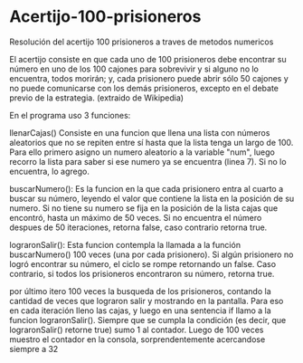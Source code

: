 # Acertijo-100-prisioneros
Resolución del acertijo 100 prisioneros a traves de metodos numericos

El acertijo consiste en que cada uno de 100 prisioneros debe encontrar su número en uno de los 100 cajones para sobrevivir y si alguno no lo encuentra, todos morirán; y, cada prisionero puede abrir sólo 50 cajones y no puede comunicarse con los demás prisioneros, excepto en el debate previo de la estrategia. (extraido de Wikipedia)

En el programa uso 3 funciones:

llenarCajas() Consiste en una funcion que llena una lista con números aleatorios que no se repiten entre sí hasta que la lista tenga un largo de 100. Para ello primero asigno un numero aleatorio a la variable "num", luego recorro la lista para saber si ese numero ya se encuentra (linea 7). Si no lo encuentra, lo agrego.

buscarNumero(): Es la funcion en la que cada prisionero entra al cuarto a buscar su número, leyendo el valor que contiene la lista en la posición de su numero. Si no tiene su numero se fija en la posición de la lista cajas que encontró, hasta un máximo de 50 veces. Si no encuentra el número despues de 50 iteraciones, retorna false, caso contrario retorna true.

lograronSalir(): Esta funcion contempla la llamada a la función buscarNumero() 100 veces (una por cada prisionero). Si algún prisionero no logró encontrar su número, el ciclo se rompe retornando un false. Caso contrario, si todos los prisioneros encontraron su número, retorna true.

por último itero 100 veces la busqueda de los prisioneros, contando la cantidad de veces que lograron salir y mostrando en la pantalla. Para eso en cada iteración lleno las cajas, y luego en una sentencia if llamo a la funcion lograronSalir(). Siempre que se cumpla la condición (es decir, que lograronSalir() retorne true) sumo 1 al contador. Luego de 100 veces muestro el contador en la consola, sorprendentemente acercandose siempre a 32

